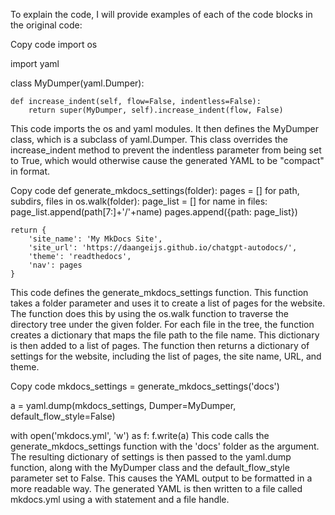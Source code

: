 To explain the code, I will provide examples of each of the code blocks in the original code:

Copy code
import os

import yaml

class MyDumper(yaml.Dumper):

    def increase_indent(self, flow=False, indentless=False):
        return super(MyDumper, self).increase_indent(flow, False)
This code imports the os and yaml modules. It then defines the MyDumper class, which is a subclass of yaml.Dumper. This class overrides the increase_indent method to prevent the indentless parameter from being set to True, which would otherwise cause the generated YAML to be "compact" in format.

Copy code
def generate_mkdocs_settings(folder):
    pages = []
    for path, subdirs, files in os.walk(folder):
        page_list = []
        for name in files:
            page_list.append(path[7:]+'/'+name)
        pages.append({path: page_list})

    return {
        'site_name': 'My MkDocs Site',
        'site_url': 'https://daangeijs.github.io/chatgpt-autodocs/',
        'theme': 'readthedocs',
        'nav': pages
    }
This code defines the generate_mkdocs_settings function. This function takes a folder parameter and uses it to create a list of pages for the website. The function does this by using the os.walk function to traverse the directory tree under the given folder. For each file in the tree, the function creates a dictionary that maps the file path to the file name. This dictionary is then added to a list of pages. The function then returns a dictionary of settings for the website, including the list of pages, the site name, URL, and theme.

Copy code
mkdocs_settings = generate_mkdocs_settings('docs')

a = yaml.dump(mkdocs_settings, Dumper=MyDumper, default_flow_style=False)

with open('mkdocs.yml', 'w') as f:
    f.write(a)
This code calls the generate_mkdocs_settings function with the 'docs' folder as the argument. The resulting dictionary of settings is then passed to the yaml.dump function, along with the MyDumper class and the default_flow_style parameter set to False. This causes the YAML output to be formatted in a more readable way. The generated YAML is then written to a file called mkdocs.yml using a with statement and a file handle.
